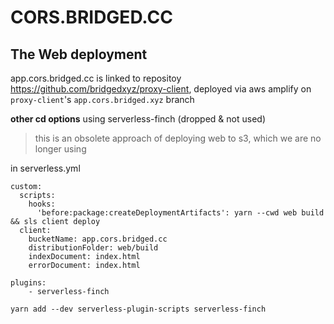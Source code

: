 # CORS.BRIDGED.CC




## The Web deployment
app.cors.bridged.cc is linked to repositoy https://github.com/bridgedxyz/proxy-client, deployed via aws amplify on `proxy-client`'s `app.cors.bridged.xyz` branch



**other cd options**
using serverless-finch (dropped & not used)
> this is an obsolete approach of deploying web to s3, which we are no longer using

in serverless.yml
```
custom:
  scripts:
    hooks:
      'before:package:createDeploymentArtifacts': yarn --cwd web build && sls client deploy
  client:
    bucketName: app.cors.bridged.cc
    distributionFolder: web/build
    indexDocument: index.html
    errorDocument: index.html

plugins:
    - serverless-finch
```


```
yarn add --dev serverless-plugin-scripts serverless-finch
```